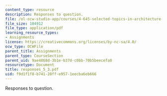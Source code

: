 ```yaml
---
content_type: resource
description: Responses to question.
file: /ol-ocw-studio-app/courses/4-645-selected-topics-in-architecture-architecture-from-1750-to-the-present-fall-2004/f9d1f1f8b74120ffe9571eecba6eb666_responses_5_3.pdf
file_size: 104912
file_type: application/pdf
learning_resource_types:
- Assignments
license: https://creativecommons.org/licenses/by-nc-sa/4.0/
ocw_type: OCWFile
parent_title: Assignments
parent_type: CourseSection
parent_uid: 9ae4868d-3b1e-b37d-c0bb-70b5beecefa8
resourcetype: Document
title: responses_5_3.pdf
uid: f9d1f1f8-b741-20ff-e957-1eecba6eb666
---
```

Responses to question.